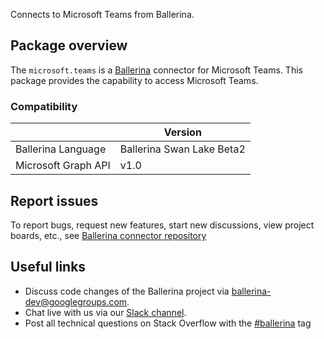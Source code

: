 Connects to Microsoft Teams from Ballerina.

## Package overview
The `microsoft.teams` is a [Ballerina](https://ballerina.io/) connector for Microsoft Teams.
This package provides the capability to access Microsoft Teams.

### Compatibility
|                       | Version                    |
|-----------------------|----------------------------|
| Ballerina Language    | Ballerina Swan Lake Beta2  |
| Microsoft Graph API   | v1.0                       |

## Report issues
To report bugs, request new features, start new discussions, view project boards, etc., see [Ballerina connector repository](https://github.com/ballerina-platform/module-ballerinax-microsoft.teams)
## Useful links
- Discuss code changes of the Ballerina project via [ballerina-dev@googlegroups.com](mailto:ballerina-dev@googlegroups.com).
- Chat live with us via our [Slack channel](https://ballerina.io/community/slack/).
- Post all technical questions on Stack Overflow with the [#ballerina](https://stackoverflow.com/questions/tagged/ballerina) tag

